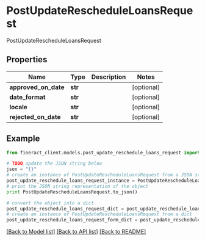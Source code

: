 # PostUpdateRescheduleLoansRequest

PostUpdateRescheduleLoansRequest

## Properties

Name | Type | Description | Notes
------------ | ------------- | ------------- | -------------
**approved_on_date** | **str** |  | [optional] 
**date_format** | **str** |  | [optional] 
**locale** | **str** |  | [optional] 
**rejected_on_date** | **str** |  | [optional] 

## Example

```python
from fineract_client.models.post_update_reschedule_loans_request import PostUpdateRescheduleLoansRequest

# TODO update the JSON string below
json = "{}"
# create an instance of PostUpdateRescheduleLoansRequest from a JSON string
post_update_reschedule_loans_request_instance = PostUpdateRescheduleLoansRequest.from_json(json)
# print the JSON string representation of the object
print PostUpdateRescheduleLoansRequest.to_json()

# convert the object into a dict
post_update_reschedule_loans_request_dict = post_update_reschedule_loans_request_instance.to_dict()
# create an instance of PostUpdateRescheduleLoansRequest from a dict
post_update_reschedule_loans_request_form_dict = post_update_reschedule_loans_request.from_dict(post_update_reschedule_loans_request_dict)
```
[[Back to Model list]](../README.md#documentation-for-models) [[Back to API list]](../README.md#documentation-for-api-endpoints) [[Back to README]](../README.md)


